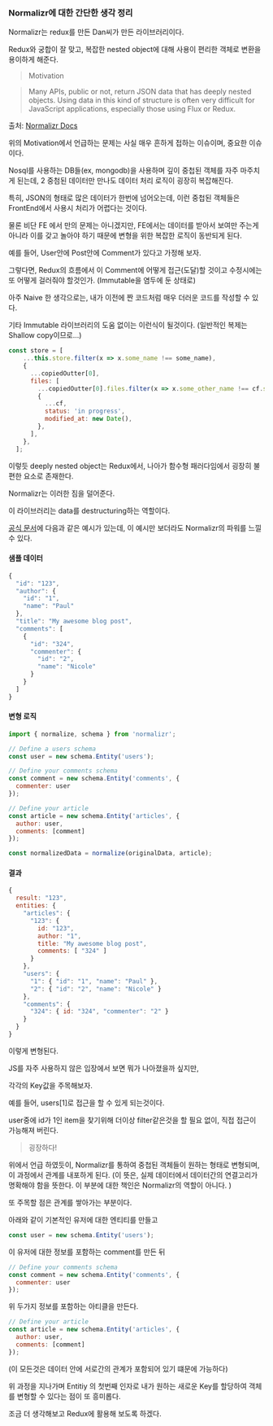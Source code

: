 ### Normalizr에 대한 간단한 생각 정리

Normalizr는 redux를 만든 Dan씨가 만든 라이브러리이다. 

Redux와 궁합이 잘 맞고, 복잡한 nested object에 대해 사용이 편리한 객체로 변환을 용이하게 해준다. 

> Motivation 

> Many APIs, public or not, return JSON data that has deeply nested objects. Using data in this kind of structure is often very difficult for JavaScript applications, especially those using Flux or Redux.

출처: [Normalizr Docs](https://github.com/paularmstrong/normalizr#motivation)

위의 Motivation에서 언급하는 문제는 사실 매우 흔하게 접하는 이슈이며, 중요한 이슈이다. 

Nosql를 사용하는 DB들(ex, mongodb)을 사용하며 깊이 중첩된 객체를 자주 마주치게 된는데, 2 중첨된 데이터만 만나도 데이터 처리 로직이 굉장히 복잡해진다. 

특히, JSON의 형태로 많은 데이터가 한번에 넘어오는데,  이런 중첩된 객체들은 FrontEnd에서 사용시 처리가 어렵다는 것이다. 

물론 비단 FE 에서 만의 문제는 아니겠지만, FE에서는 데이터를 받아서 보여만 주는게 아니라 이를 갖고 놀아야 하기 때문에 변형을 위한 복잡한 로직이 동반되게 된다. 

예를 들어, User안에 Post안에 Comment가 있다고 가정해 보자. 

그렇다면, Redux의 흐름에서 이 Comment에 어떻게 접근(도달)할 것이고 수정시에는 또 어떻게 걸러줘야 할것인가. (Immutable을 염두에 둔 상태로)

아주 Naive 한 생각으로는, 내가 이전에 짠 코드처럼 매우 더러운 코드를 작성할 수 있다. 

기타 Immutable 라이브러리의 도움 없이는 이런식이 될것이다. (일반적인 복제는 Shallow copy이므로...)

```js
const store = [
    ...this.store.filter(x => x.some_name !== some_name),
    {
      ...copiedOutter[0],
      files: [
        ...copiedOutter[0].files.filter(x => x.some_other_name !== cf.some_other_name),
        {
          ...cf,
          status: 'in progress',
          modified_at: new Date(),
        },
      ],
    },
  ];
```

이렇듯 deeply nested object는 Redux에서, 나아가 함수형 패러다임에서 굉장히 불편한 요소로 존재한다. 

Normalizr는 이러한 짐을 덜어준다. 

이 라이브러리는 data를 destructuring하는 역할이다.

[공식 문서](https://github.com/paularmstrong/normalizr/blob/master/docs/quickstart.md)에 다음과 같은 예시가 있는데, 이 예시만 보더라도 Normalizr의 파워를 느낄 수 있다. 

#### 샘플 데이터

```js
{
  "id": "123",
  "author": {
    "id": "1",
    "name": "Paul"
  },
  "title": "My awesome blog post",
  "comments": [
    {
      "id": "324",
      "commenter": {
        "id": "2",
        "name": "Nicole"
      }
    }
  ]
}
```

#### 변형 로직

```js
import { normalize, schema } from 'normalizr';

// Define a users schema
const user = new schema.Entity('users');

// Define your comments schema
const comment = new schema.Entity('comments', {
  commenter: user
});

// Define your article
const article = new schema.Entity('articles', {
  author: user,
  comments: [comment]
});

const normalizedData = normalize(originalData, article);
```

#### 결과

```js
{
  result: "123",
  entities: {
    "articles": {
      "123": {
        id: "123",
        author: "1",
        title: "My awesome blog post",
        comments: [ "324" ]
      }
    },
    "users": {
      "1": { "id": "1", "name": "Paul" },
      "2": { "id": "2", "name": "Nicole" }
    },
    "comments": {
      "324": { id: "324", "commenter": "2" }
    }
  }
}
```

이렇게 변형된다. 

JS를 자주 사용하지 않은 입장에서 보면 뭐가 나아졌을까 싶지만, 

각각의 Key값을 주목해보자. 

예를 들어, users[1]로 접근을 할 수 있게 되는것이다. 

user중에 id가 1인 item을 찾기위해 더이상 filter같은것을 할 필요 없이, 직접 접근이 가능해져 버린다. 

> 굉장하다!

위에서 언급 하였듯이, Normalizr를 통하여 중첩된 객체들이 원하는 형태로 변형되며, 이 과정에서 관계를 내포하게 된다. (이 뜻은, 실제 데이터에서 데이터간의 연결고리가 명확해야 함을 뜻한다. 이 부분에 대한 책인은 Normalizr의 역할이 아니다. )

또 주목할 점은 관계를 쌓아가는 부분이다. 

아래와 같이 기본적인 유저에 대한 엔티티를 만들고

```js
const user = new schema.Entity('users');
```

이 유저에 대한 정보를 포함하는 comment를 만든 뒤

```js
// Define your comments schema
const comment = new schema.Entity('comments', {
  commenter: user
});
```

위 두가지 정보를 포함하는 아티클을 만든다. 

```js
// Define your article
const article = new schema.Entity('articles', {
  author: user,
  comments: [comment]
});
```
(이 모든것은 데이터 안에 서로간의 관계가 포함되어 있기 떄문에 가능하다)

위 과정을 지나가며 Entitiy 의 첫번째 인자로 내가 원하는 새로운 Key를 할당하여 객체를 변형할 수 있다는 점이 또 흥미롭다.

조금 더 생각해보고 Redux에 활용해 보도록 하겠다.
